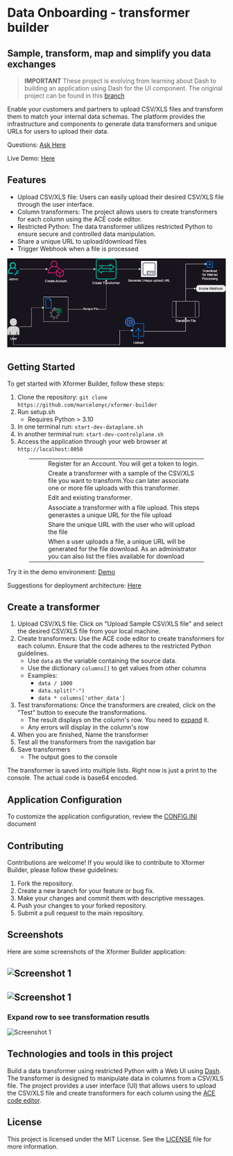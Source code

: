 # Data Onboarding - transformer builder
## Sample, transform, map and simplify you data exchanges


> **IMPORTANT**
These project is evolving from learning about Dash to building an application using Dash for the UI component. The original project can be found in this [branch](https://github.com/marcelonyc/xformer-builder/tree/dash-learning)

Enable your customers and partners to upload CSV/XLS files and transform them to match your internal data schemas. The platform provides the infrastructure and components to generate data transformers and unique URLs for users to upload their data. 

Questions: [Ask Here](https://github.com/marcelonyc/xformer-builder/labels/question)

Live Demo: [Here](https://marcelonyc.pythonanywhere.com/)

## Features

- Upload CSV/XLS file: Users can easily upload their desired CSV/XLS file through the user interface.
- Column transformers: The project allows users to create transformers for each column using the ACE code editor.
- Restricted Python: The data transformer utilizes restricted Python to ensure secure and controlled data manipulation.
- Share a unique URL to upload/download files
- Trigger Webhook when a file is processed

![Application Flow](assets/ApplicationFlow.drawio.png)


## Getting Started

To get started with Xformer Builder, follow these steps:

1. Clone the repository: `git clone https://github.com/marcelonyc/xformer-builder`
2. Run setup.sh 
    - Requires Python > 3.10 
3. In one terminal run: `start-dev-dataplane.sh`
4. In another terminal run: `start-dev-controlplane.sh`
5. Access the application through your web browser at `http://localhost:8050`


<div style="margin: auto; width: 80%;"><div class="table-responsive"><table class="table table-striped table-bordered table-hover"><tbody><tr><td><a href="https://marcelonyc.pythonanywhere.com/register">
<img source="https://raw.githubusercontent.com/FortAwesome/Font-Awesome/6.x/svgs/solid/1.svg", width=30, heigth=30>
</a></td><td><a href="https://marcelonyc.pythonanywhere.com/register"><i class="fa-solid fa-cash-register fa-xl"></i></a></td><td>Register for an Account. You will get a token to login.</td></tr><tr><td><a href="https://marcelonyc.pythonanywhere.com/xformer-builder"><i class="fa-solid fa-2 fa-xl"></i></a></td><td><a href="https://marcelonyc.pythonanywhere.com/xformer-builder"><i class="fa-solid fa-arrow-right-arrow-left fa-xl"></i></a></td><td>Create a transformer with a sample of the CSV/XLS file you want to transform.You can later associate one or more file uploads with this transformer.</td></tr><tr><td><a href="https://marcelonyc.pythonanywhere.com/edit-xformer"><i class="fa-solid fa-3 fa-xl"></i></a></td><td><a href="https://marcelonyc.pythonanywhere.com/edit-xformer"><i class="fa-solid fa-pen-to-square fa-xl"></i></a></td><td>Edit and existing transformer.</td></tr><tr><td><a href="https://marcelonyc.pythonanywhere.com/associate-xformer"><i class="fa-solid fa-4 fa-xl"></i></a></td><td><a href="https://marcelonyc.pythonanywhere.com/associate-xformer"><i class="fa-solid fa-link fa-xl"></i></a></td><td>Associate a transformer with a file upload. This steps generastes a unique URL for the file upload</td></tr><tr><td><a href="https://marcelonyc.pythonanywhere.com/"><i class="fa-solid fa-5 fa-xl"></i></a></td><td><a href="https://marcelonyc.pythonanywhere.com/"><i class="fa-solid fa-share-from-square fa-xl"></i></a></td><td>Share the unique URL with the user who will upload the file</td></tr><tr><td><a href="https://marcelonyc.pythonanywhere.com/download"><i class="fa-solid fa-6 fa-xl"></i></a></td><td><a href="https://marcelonyc.pythonanywhere.com/download"><i class="fa-solid fa-download fa-xl"></i></a></td><td>When a user uploads a file, a unique URL will be generated for the file download. As an administrator you can also list the files available for download</td></tr></tbody></table></div></div>

Try it in the demo environment: [Demo](https://marcelonyc.pythonanywhere.com)

Suggestions for deployment architecture: [Here](docs/ArchitectureSuggestions.md)


## Create a transformer

1. Upload CSV/XLS file: Click on "Upload Sample CSV/XLS file" and select the desired CSV/XLS file from your local machine.
2. Create transformers: Use the ACE code editor to create transformers for each column. Ensure that the code adheres to the restricted Python guidelines.
    - Use `data` as the variable containing the source data.
    - Use the dictionary `columns[]` to get values from other columns
    - Examples:
        - `data / 1000`
        - `data.split("-")`
        - `data * columns['other_data']`
3. Test transformations: Once the transformers are created, click on the "Test" button to execute the transformations.
    - The result displays on the column's row. You need to [expand](#expand-row-to-see-transformation-resutls) it.
    - Any errors will display in the column's row
4. When you are finished, Name the transformer
5. Test all the transformers from the navigation bar
6. Save transformers
    - The output goes to the console

The transformer is saved into multiple lists. Right now is just a print to the console. The actual code is base64 encoded.

## Application Configuration
To customize the application configuration, review the [CONFIG.INI](docs/CONFIG.md) document

## Contributing

Contributions are welcome! If you would like to contribute to Xformer Builder, please follow these guidelines:

1. Fork the repository.
2. Create a new branch for your feature or bug fix.
3. Make your changes and commit them with descriptive messages.
4. Push your changes to your forked repository.
5. Submit a pull request to the main repository.

## Screenshots

Here are some screenshots of the Xformer Builder application:

![Screenshot 1](/controlplane/src/assets/images/Screenshot%202024-07-13%20at%2012.52.17 PM.png)
---
![Screenshot 1](/controlplane/src/assets/images/Screenshot%202024-07-13%20at%201.08.00 PM.png)
---
### Expand row to see transformation resutls
<a name="expandit"></a>
![Screenshot 1](/controlplane/src/assets/images/Screenshot%202024-07-13%20at%202.56.21 PM.png)

## Technologies and tools in this project

Build a data transformer using restricted Python with a Web UI using [Dash](https://dash.plotly.com/). The transformer is designed to manipulate data in columns from a CSV/XLS file. The project provides a user interface (UI) that allows users to upload the CSV/XLS file and create transformers for each column using the [ACE code editor](http://ace.c9.io/).

## License

This project is licensed under the MIT License. See the [LICENSE](LICENSE) file for more information.
